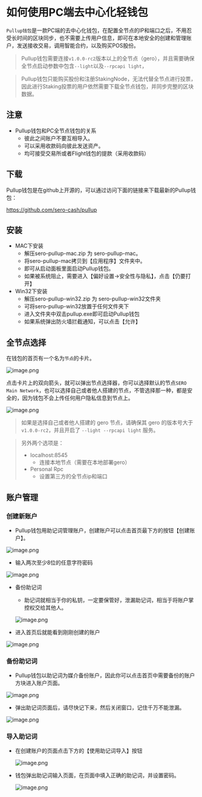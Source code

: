 # 如何使用PC端去中心化轻钱包

`Pullup钱包`是一款PC端的去中心化钱包，在配置全节点的IP和端口之后，不用忍受长时间的区块同步，也不需要上传用户信息，即可在本地安全的创建和管理账户，发送接收交易，调用智能合约，以及购买POS股份。

>  Pullup钱包需要连接`v1.0.0-rc2`版本以上的全节点（gero），并且需要确保全节点启动参数中包含`--light`以及`--rpcapi light`，

> Pullup钱包只能购买股份和注册StakingNode，无法代替全节点进行投票，因此进行Staking投票的用户依然需要下载全节点钱包，并同步完整的区块数据。



## 注意

* Pullup钱包和PC全节点钱包的关系
  * 彼此之间账户不要互相导入。
  * 可以采用收款码向彼此发送资产。
  * 均可接受交易所或者Flight钱包的提款（采用收款码）



## 下载

Pullup钱包是在github上开源的，可以通过访问下面的链接来下载最新的Pullup钱包：

<https://github.com/sero-cash/pullup>



## 安装

* MAC下安装
  * 解压sero-pullup-mac.zip 为 sero-pullup-mac。
  * 将sero-pullup-mac拷贝到【应用程序】文件夹中。
  * 即可从启动面板里面启动Pullup钱包。
  * 如果被系统阻止，需要进入【偏好设置->安全性与隐私】，点击【仍要打开】
* Win32下安装
  * 解压sero-pullup-win32.zip 为 sero-pullup-win32文件夹
  * 可将sero-pullup-win32放置于任何文件夹下
  * 进入文件夹中双击pullup.exe即可启动Pullup钱包
  * 如果系统弹出防火墙拦截通知，可以点击【允许】



## 全节点选择

在钱包的首页有一个名为`节点`的卡片。

![image.png](https://upload-images.jianshu.io/upload_images/277023-f4a44c0339b71fa1.png?imageMogr2/auto-orient/strip%7CimageView2/2/w/400)

点击卡片上的双向箭头，就可以弹出节点选择器，你可以选择默认的节点`SERO Main Network`，也可以选择自己或者他人搭建的节点，不管选择那一种，都是安全的，因为钱包不会上传任何用户隐私信息到节点上。

![image.png](https://upload-images.jianshu.io/upload_images/277023-ba2866aa1f6da3fd.png?imageMogr2/auto-orient/strip%7CimageView2/2/w/400)

> 如果是选择自己或者他人搭建的 gero 节点，请确保其 gero 的版本号大于 `v1.0.0-rc2`，并且开启了 `--light --rpcapi light` 服务。

> 另外两个选项是：
>
> * localhost:8545
>   * 连接本地节点（需要在本地部署gero）
> * Personal Rpc
>   * 设置第三方的全节点ip和端口



## 账户管理

### 创建新账户

* Pullup钱包用助记词管理账户，创建账户可以点击首页最下方的按钮【创建账户】。

![image.png](https://upload-images.jianshu.io/upload_images/277023-e724f0c64336e0ee.png?imageMogr2/auto-orient/strip%7CimageView2/2/w/600)



* 输入两次至少8位的任意字符密码

![image.png](https://upload-images.jianshu.io/upload_images/277023-ac4ea0a6658fdc04.png?imageMogr2/auto-orient/strip%7CimageView2/2/w/600)

* 备份助记词

  * 助记词就相当于你的私钥，一定要保管好，泄漏助记词，相当于将账户掌控权交给其他人。

  ![image.png](https://upload-images.jianshu.io/upload_images/277023-67d760fde0b44384.png?imageMogr2/auto-orient/strip%7CimageView2/2/w/400)

* 进入首页后就能看到刚刚创建的账户

![image.png](https://upload-images.jianshu.io/upload_images/277023-e34887ff226db347.png?imageMogr2/auto-orient/strip%7CimageView2/2/w/600)



### 备份助记词

* Pullup钱包以助记词为媒介备份账户，因此你可以点击首页中需要备份的账户方块进入账户页面。

![image.png](https://upload-images.jianshu.io/upload_images/277023-5e15cbcc4295f3e0.png?imageMogr2/auto-orient/strip%7CimageView2/2/w/600)

* 弹出助记词页面后，请尽快记下来，然后关闭窗口，记住千万不能泄漏。

![image.png](https://upload-images.jianshu.io/upload_images/277023-47fb24e5312dce43.png?imageMogr2/auto-orient/strip%7CimageView2/2/w/600)



### 导入助记词

* 在创建账户的页面点击下方的【使用助记词导入】按钮

  ![image.png](https://upload-images.jianshu.io/upload_images/277023-5bd7988e78bd21a0.png?imageMogr2/auto-orient/strip%7CimageView2/2/w/600)

* 钱包弹出助记词输入页面，在页面中填入正确的助记词，并设置密码。

  ![image.png](https://upload-images.jianshu.io/upload_images/277023-23ffaff7038a664e.png?imageMogr2/auto-orient/strip%7CimageView2/2/w/600)

